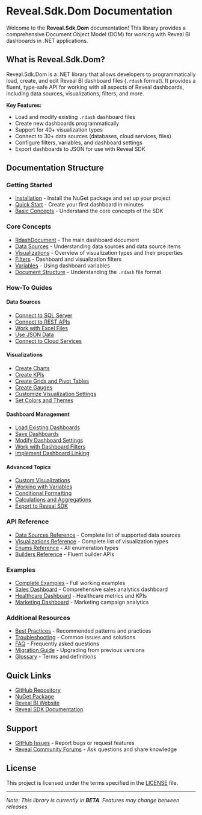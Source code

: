 # Reveal.Sdk.Dom Documentation

Welcome to the **Reveal.Sdk.Dom** documentation! This library provides a comprehensive Document Object Model (DOM) for working with Reveal BI dashboards in .NET applications.

## What is Reveal.Sdk.Dom?

Reveal.Sdk.Dom is a .NET library that allows developers to programmatically load, create, and edit Reveal BI dashboard files (`.rdash` format). It provides a fluent, type-safe API for working with all aspects of Reveal dashboards, including data sources, visualizations, filters, and more.

**Key Features:**
- Load and modify existing `.rdash` dashboard files
- Create new dashboards programmatically
- Support for 40+ visualization types
- Connect to 30+ data sources (databases, cloud services, files)
- Configure filters, variables, and dashboard settings
- Export dashboards to JSON for use with Reveal SDK

## Documentation Structure

### Getting Started
- [Installation](getting-started/installation.md) - Install the NuGet package and set up your project
- [Quick Start](getting-started/quick-start.md) - Create your first dashboard in minutes
- [Basic Concepts](getting-started/basic-concepts.md) - Understand the core concepts of the SDK

### Core Concepts
- [RdashDocument](core-concepts/rdash-document.md) - The main dashboard document
- [Data Sources](core-concepts/data-sources.md) - Understanding data sources and data source items
- [Visualizations](core-concepts/visualizations.md) - Overview of visualization types and their properties
- [Filters](core-concepts/filters.md) - Dashboard and visualization filters
- [Variables](core-concepts/variables.md) - Using dashboard variables
- [Document Structure](core-concepts/document-structure.md) - Understanding the `.rdash` file format

### How-To Guides

#### Data Sources
- [Connect to SQL Server](how-to/data-sources/connect-to-sql-server.md)
- [Connect to REST APIs](how-to/data-sources/connect-to-rest-api.md)
- [Work with Excel Files](how-to/data-sources/work-with-excel.md)
- [Use JSON Data](how-to/data-sources/use-json-data.md)
- [Connect to Cloud Services](how-to/data-sources/connect-to-cloud-services.md)

#### Visualizations
- [Create Charts](how-to/visualizations/create-charts.md)
- [Create KPIs](how-to/visualizations/create-kpis.md)
- [Create Grids and Pivot Tables](how-to/visualizations/create-grids.md)
- [Create Gauges](how-to/visualizations/create-gauges.md)
- [Customize Visualization Settings](how-to/visualizations/customize-settings.md)
- [Set Colors and Themes](how-to/visualizations/set-colors-themes.md)

#### Dashboard Management
- [Load Existing Dashboards](how-to/dashboard-management/load-dashboards.md)
- [Save Dashboards](how-to/dashboard-management/save-dashboards.md)
- [Modify Dashboard Settings](how-to/dashboard-management/modify-settings.md)
- [Work with Dashboard Filters](how-to/dashboard-management/work-with-filters.md)
- [Implement Dashboard Linking](how-to/dashboard-management/dashboard-linking.md)

#### Advanced Topics
- [Custom Visualizations](how-to/advanced/custom-visualizations.md)
- [Working with Variables](how-to/advanced/working-with-variables.md)
- [Conditional Formatting](how-to/advanced/conditional-formatting.md)
- [Calculations and Aggregations](how-to/advanced/calculations-aggregations.md)
- [Export to Reveal SDK](how-to/advanced/export-to-reveal-sdk.md)

### API Reference
- [Data Sources Reference](api-reference/data-sources/README.md) - Complete list of supported data sources
- [Visualizations Reference](api-reference/visualizations/README.md) - Complete list of visualization types
- [Enums Reference](api-reference/enums.md) - All enumeration types
- [Builders Reference](api-reference/builders.md) - Fluent builder APIs

### Examples
- [Complete Examples](examples/README.md) - Full working examples
- [Sales Dashboard](examples/sales-dashboard.md) - Comprehensive sales analytics dashboard
- [Healthcare Dashboard](examples/healthcare-dashboard.md) - Healthcare metrics and KPIs
- [Marketing Dashboard](examples/marketing-dashboard.md) - Marketing campaign analytics

### Additional Resources
- [Best Practices](best-practices.md) - Recommended patterns and practices
- [Troubleshooting](troubleshooting.md) - Common issues and solutions
- [FAQ](faq.md) - Frequently asked questions
- [Migration Guide](migration-guide.md) - Upgrading from previous versions
- [Glossary](glossary.md) - Terms and definitions

## Quick Links

- [GitHub Repository](https://github.com/RevealBi/Reveal.Sdk.Dom)
- [NuGet Package](https://www.nuget.org/packages/Reveal.Sdk.Dom/)
- [Reveal BI Website](https://www.revealbi.io/)
- [Reveal SDK Documentation](https://help.revealbi.io/)

## Support

- [GitHub Issues](https://github.com/RevealBi/Reveal.Sdk.Dom/issues) - Report bugs or request features
- [Reveal Community Forums](https://www.revealbi.io/community) - Ask questions and share knowledge

## License

This project is licensed under the terms specified in the [LICENSE](../LICENSE) file.

---

*Note: This library is currently in **BETA**. Features may change between releases.*
